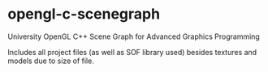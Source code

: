 # opengl-c-scenegraph
University OpenGL C++ Scene Graph for Advanced Graphics Programming

Includes all project files (as well as SOF library used) besides textures and models due to size of file.
